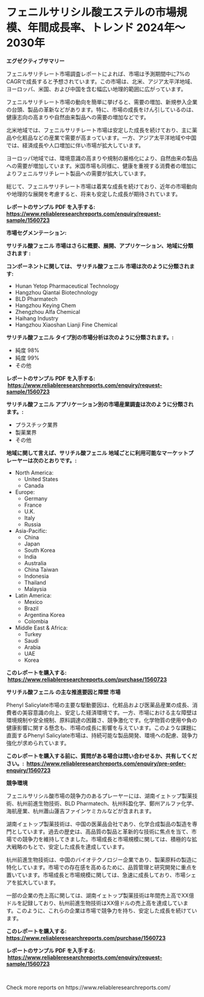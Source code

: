 <p><h1>フェニルサリシル酸エステルの市場規模、年間成長率、トレンド 2024年〜2030年</h1></p><p><strong>エグゼクティブサマリー</strong></p>
<p><p>フェニルサリチレート市場調査レポートによれば、市場は予測期間中に7%のCAGRで成長すると予想されています。この市場は、北米、アジア太平洋地域、ヨーロッパ、米国、および中国を含む幅広い地理的範囲に広がっています。</p><p>フェニルサリチレート市場の動向を簡単に挙げると、需要の増加、新規参入企業の台頭、製品の革新などがあります。特に、市場の成長をけん引しているのは、健康志向の高まりや自然由来製品への需要の増加などです。</p><p>北米地域では、フェニルサリチレート市場は安定した成長を続けており、主に薬品や化粧品などの産業で需要が高まっています。一方、アジア太平洋地域や中国では、経済成長や人口増加に伴い市場が拡大しています。</p><p>ヨーロッパ地域では、環境意識の高まりや規制の厳格化により、自然由来の製品への需要が増加しています。米国市場も同様に、健康を重視する消費者の増加によりフェニルサリチレート製品への需要が拡大しています。</p><p>総じて、フェニルサリチレート市場は着実な成長を続けており、近年の市場動向や地理的な展開を考慮すると、将来も安定した成長が期待されています。</p></p>
<p><strong>レポートのサンプル PDF を入手する: <a href="https://www.reliableresearchreports.com/enquiry/request-sample/1560723">https://www.reliableresearchreports.com/enquiry/request-sample/1560723</a></strong></p>
<p><strong>市場セグメンテーション:</strong></p>
<p><strong> サリチル酸フェニル 市場はさらに概要、展開、アプリケーション、地域に分類されます :</strong></p>
<p><strong>コンポーネントに関しては、 サリチル酸フェニル 市場は次のように分類されます: &nbsp;</strong></p>
<p><ul><li>Hunan Yetop Pharmaceutical Technology</li><li>Hangzhou Qiantai Biotechnology</li><li>BLD Pharmatech</li><li>Hangzhou Keying Chem</li><li>Zhengzhou Alfa Chemical</li><li>Haihang Industry</li><li>Hangzhou Xiaoshan Lianji Fine Chemical</li></ul></p>
<p><strong> サリチル酸フェニル タイプ別の市場分析は次のように分類されます。:</strong></p>
<p><ul><li>純度 98%</li><li>純度 99%</li><li>その他</li></ul></p>
<p><strong>レポートのサンプル PDF を入手する: &nbsp;<a href="https://www.reliableresearchreports.com/enquiry/request-sample/1560723">https://www.reliableresearchreports.com/enquiry/request-sample/1560723</a></strong></p>
<p><strong> サリチル酸フェニル アプリケーション別の市場産業調査は次のように分類されます。:</strong></p>
<p><ul><li>プラスチック業界</li><li>製薬業界</li><li>その他</li></ul></p>
<p><strong>地域に関して言えば、サリチル酸フェニル 地域ごとに利用可能なマーケットプレーヤーは次のとおりです。:</strong></p>
<p><ul>
    <li>
        North America:
        <ul>
            <li>United States</li>
            <li>Canada</li>
        </ul>
    </li>
    <li>
        Europe:
        <ul>
            <li>Germany</li>
            <li>France</li>
            <li>U.K.</li>
            <li>Italy</li>
            <li>Russia</li>
        </ul>
    </li>
    <li>
        Asia-Pacific:
        <ul>
            <li>China</li>
            <li>Japan</li>
            <li>South Korea</li>
            <li>India</li>
            <li>Australia</li>
            <li>China Taiwan</li>
            <li>Indonesia</li>
            <li>Thailand</li>
            <li>Malaysia</li>
        </ul>
    </li>
    <li>
        Latin America:
        <ul>
            <li>Mexico</li>
            <li>Brazil</li>
            <li>Argentina Korea</li>
            <li>Colombia</li>
        </ul>
    </li>
    <li>
        Middle East & Africa:
        <ul>
            <li>Turkey</li>
            <li>Saudi</li>
            <li>Arabia</li>
            <li>UAE</li>
            <li>Korea</li>
        </ul>
    </li>
    </ul></p>
<p><strong>このレポートを購入する: &nbsp;<a href="https://www.reliableresearchreports.com/purchase/1560723">https://www.reliableresearchreports.com/purchase/1560723</a></strong></p>
<p><strong>サリチル酸フェニル の主な推進要因と障壁 市場</strong></p>
<p><p>Phenyl Salicylate市場の主要な駆動要因は、化粧品および医薬品産業の成長、消費者の美容意識の向上、安定した経済環境です。一方、市場における主な障壁は環境規制や安全規制、原料調達の困難さ、競争激化です。化学物質の使用や負の健康影響に関する懸念も、市場の成長に影響を与えています。このような課題に直面するPhenyl Salicylate市場は、持続可能な製品開発、環境への配慮、競争力強化が求められています。</p></p>
<p><strong>このレポートを購入する前に、質問がある場合は問い合わせるか、共有してください。:&nbsp; <a href="https://www.reliableresearchreports.com/enquiry/pre-order-enquiry/1560723">https://www.reliableresearchreports.com/enquiry/pre-order-enquiry/1560723</a></strong></p>
<p><strong>競争環境</strong></p>
<p><p>フェニルサリシル酸市場の競争力のあるプレーヤーには、湖南イェトップ製薬技術、杭州前進生物技術、BLD Pharmatech、杭州科盈化学、鄭州アルファ化学、海航産業、杭州蕭山蓮吉ファインケミカルなどが含まれます。</p><p>湖南イェトップ製薬技術は、中国の医薬品会社であり、化学合成製品の製造を専門としています。過去の歴史は、高品質の製品と革新的な技術に焦点を当て、市場での競争力を維持してきました。市場成長と市場規模に関しては、積極的な拡大戦略のもとで、安定した成長を達成しています。</p><p>杭州前進生物技術は、中国のバイオテクノロジー企業であり、製薬原料の製造に特化しています。市場での存在感を高めるために、品質管理と研究開発に重点を置いています。市場成長と市場規模に関しては、急速に成長しており、市場シェアを拡大しています。</p><p>一部の企業の売上高に関しては、湖南イェトップ製薬技術は年間売上高でXX億ドルを記録しており、杭州前進生物技術はXX億ドルの売上高を達成しています。このように、これらの企業は市場で競争力を持ち、安定した成長を続けています。</p></p>
<p><strong>このレポートを購入する: &nbsp; <a href="https://www.reliableresearchreports.com/purchase/1560723">https://www.reliableresearchreports.com/purchase/1560723</a></strong></p>
<p><strong>レポートのサンプル PDF を入手する: &nbsp;<a href="https://www.reliableresearchreports.com/enquiry/request-sample/1560723">https://www.reliableresearchreports.com/enquiry/request-sample/1560723</a></strong><strong></strong></p>
<p>&nbsp;</p>
<p>Check more reports on https://www.reliableresearchreports.com/</p>